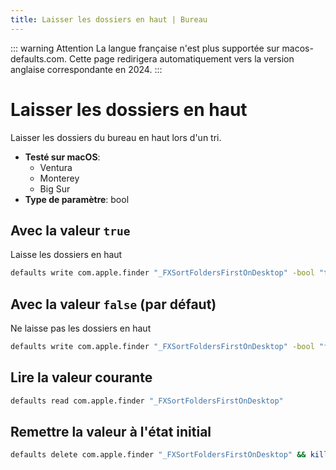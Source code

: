 ```yaml
---
title: Laisser les dossiers en haut | Bureau
---
```


::: warning Attention
La langue française n'est plus supportée sur macos-defaults.com. Cette page redirigera automatiquement vers la version anglaise correspondante en 2024.
:::

# Laisser les dossiers en haut

Laisser les dossiers du bureau en haut lors d'un tri.

<!-- break lists -->

- **Testé sur macOS**:
  - Ventura
  - Monterey
  - Big Sur
- **Type de paramètre**: bool

## Avec la valeur `true`

Laisse les dossiers en haut

```bash
defaults write com.apple.finder "_FXSortFoldersFirstOnDesktop" -bool "true" && killall Finder
```

## Avec la valeur `false` (par défaut)

Ne laisse pas les dossiers en haut

```bash
defaults write com.apple.finder "_FXSortFoldersFirstOnDesktop" -bool "false" && killall Finder
```

## Lire la valeur courante

```bash
defaults read com.apple.finder "_FXSortFoldersFirstOnDesktop"
```

## Remettre la valeur à l'état initial

```bash
defaults delete com.apple.finder "_FXSortFoldersFirstOnDesktop" && killall Finder
```
